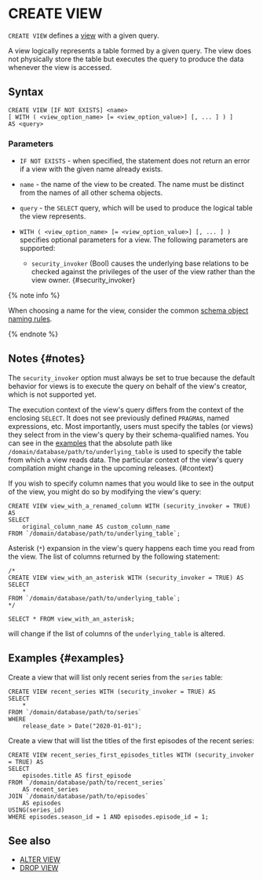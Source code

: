 # CREATE VIEW

`CREATE VIEW` defines a [view](concepts/datamodel/view) with a given query.

A view logically represents a table formed by a given query. The view does not physically store the table but executes the query to produce the data whenever the view is accessed.

## Syntax

```yql
CREATE VIEW [IF NOT EXISTS] <name>
[ WITH ( <view_option_name> [= <view_option_value>] [, ... ] ) ]
AS <query>
```

### Parameters

* `IF NOT EXISTS` - when specified, the statement does not return an error if a view with the given name already exists.
* `name` - the name of the view to be created. The name must be distinct from the names of all other schema objects.
* `query` - the `SELECT` query, which will be used to produce the logical table the view represents.
* `WITH ( <view_option_name> [= <view_option_value>] [, ... ] )` specifies optional parameters for a view. The following parameters are supported:

  * `security_invoker` (Bool) causes the underlying base relations to be checked against the privileges of the user of the view rather than the view owner. {#security_invoker}

{% note info %}

When choosing a name for the view, consider the common [schema object naming rules](../../../concepts/datamodel/cluster-namespace.md#object-naming-rules).

{% endnote %}

## Notes {#notes}

The `security_invoker` option must always be set to true because the default behavior for views is to execute the query on behalf of the view's creator, which is not supported yet.

The execution context of the view's query differs from the context of the enclosing `SELECT`. It does not see previously defined `PRAGMA`s, named expressions, etc. Most importantly, users must specify the tables (or views) they select from in the view's query by their schema-qualified names. You can see in the [examples](#examples) that the absolute path like `/domain/database/path/to/underlying_table` is used to specify the table from which a view reads data. The particular context of the view's query compilation might change in the upcoming releases. {#context}

If you wish to specify column names that you would like to see in the output of the view, you might do so by modifying the view's query:

```yql
CREATE VIEW view_with_a_renamed_column WITH (security_invoker = TRUE) AS
SELECT
    original_column_name AS custom_column_name
FROM `/domain/database/path/to/underlying_table`;
```

Asterisk (`*`) expansion in the view's query happens each time you read from the view. The list of columns returned by the following statement:

```yql
/*
CREATE VIEW view_with_an_asterisk WITH (security_invoker = TRUE) AS
SELECT
    *
FROM `/domain/database/path/to/underlying_table`;
*/

SELECT * FROM view_with_an_asterisk;
```

will change if the list of columns of the `underlying_table` is altered.

## Examples {#examples}

Create a view that will list only recent series from the `series` table:

```yql
CREATE VIEW recent_series WITH (security_invoker = TRUE) AS
SELECT
    *
FROM `/domain/database/path/to/series`
WHERE
    release_date > Date("2020-01-01");
```

Create a view that will list the titles of the first episodes of the recent series:

```yql
CREATE VIEW recent_series_first_episodes_titles WITH (security_invoker = TRUE) AS
SELECT
    episodes.title AS first_episode
FROM `/domain/database/path/to/recent_series`
    AS recent_series
JOIN `/domain/database/path/to/episodes`
    AS episodes
USING(series_id)
WHERE episodes.season_id = 1 AND episodes.episode_id = 1;
```

## See also

* [ALTER VIEW](alter-view.md)
* [DROP VIEW](drop-view.md)
